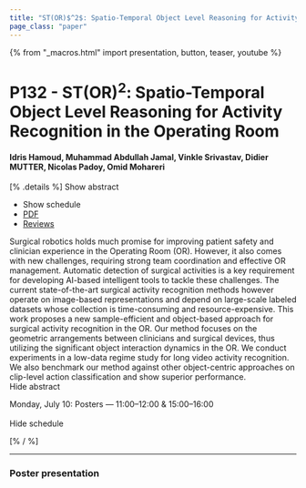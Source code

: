 ```yaml
---
title: "ST(OR)$^2$: Spatio-Temporal Object Level Reasoning for Activity Recognition in the Operating Room"
page_class: "paper"
---
```


{% from "_macros.html" import presentation, button, teaser, youtube %}

# P132 - ST(OR)$^2$: Spatio-Temporal Object Level Reasoning for Activity Recognition in the Operating Room

#### Idris Hamoud, Muhammad Abdullah Jamal, Vinkle Srivastav, Didier MUTTER, Nicolas Padoy, Omid Mohareri

[% .details %]
<a class="toggle_visibility" data-selector=".abstract" data-level="3">Show abstract</a>
- <a class="toggle_visibility" data-selector=".schedule" data-level="3">Show schedule</a>
- <a href="https://openreview.net/pdf?id=C6EJi0SS7j">PDF</a>
- <a href="https://openreview.net/forum?id=C6EJi0SS7j">Reviews</a>

<p>
    <span class="abstract">
        Surgical robotics holds much promise for improving patient safety and clinician experience in the Operating Room (OR). However, it also comes with new challenges, requiring strong team coordination and effective OR management. Automatic detection of surgical activities is a key requirement for developing AI-based intelligent tools to tackle these challenges. The current state-of-the-art surgical activity recognition methods however operate on image-based representations and depend on large-scale labeled datasets whose collection is time-consuming and resource-expensive. This work proposes a new sample-efficient and object-based approach for surgical activity recognition in the OR. Our method focuses on the geometric arrangements between clinicians and surgical devices, thus utilizing the significant object interaction dynamics in the OR. We conduct experiments in a low-data regime study for long video activity recognition. We also benchmark our method against other object-centric approaches on clip-level action classification and show superior performance.
        <br>
        <span class="actions"><a class="toggle_visibility" data-level="2">Hide abstract</a></span>
    </span>
</p>

<p>
    <span class="schedule">
        Monday, July 10: Posters — 11:00–12:00 & 15:00–16:00<br>
        <br>
        <span class="actions"><a class="toggle_visibility" data-level="2">Hide schedule</a></span>
    </span>
</p>
[% / %]

---


### Poster presentation
